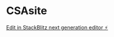 # CSAsite

[Edit in StackBlitz next generation editor ⚡️](https://stackblitz.com/~/github.com/AbdElbassetKh/CSAsite)